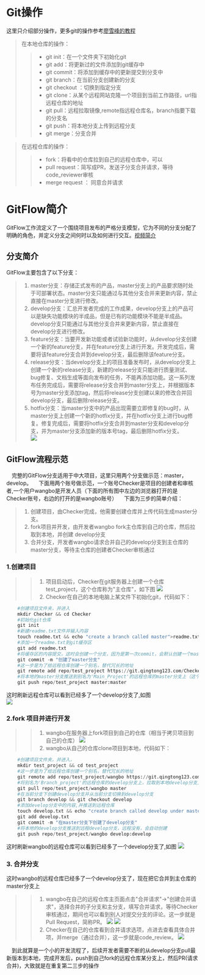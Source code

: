 # Git操作

这里只介绍部分操作，更多git的操作参考[廖雪峰的教程](https://www.liaoxuefeng.com/wiki/896043488029600)
>在本地仓库的操作：
>>* git init：在一个文件夹下初始化git
>>* git add：将更新过的文件添加到git缓存中
>>* git commit：将添加到缓存中的更新提交到分支中
>>* git branch：在当前分支创建新的分支
>>* git checkout ：切换到指定分支
>>* git clone：从某个远程网站克隆一个项目到当前工作路径，url指远程仓库的地址
>>* git pull：远程拉取镜像,remote指远程仓库名，branch指要下载的分支名
>>* git push：将本地分支上传到远程分支  
>>* git merge：分支合并

>在远程仓库的操作：  
>>* fork：将看中的仓库拉到自己的远程仓库中，可以
>>* pull request：简写成PR，发送子分支合并请求，等待code_reviewer审核
>>* merge request ： 同意合并请求

# GitFlow简介

GitFlow工作流定义了一个围绕项目发布的严格分支模型，它为不同的分支分配了明确的角色，并定义分支之间何时以及如何进行交互。[视频简介](https://www.bilibili.com/video/av32573821/)

## 分支简介

GitFlow主要包含了以下分支：  
>1. master分支：存储正式发布的产品，master分支上的产品要求随时处于可部署状态。master分支只能通过与其他分支合并来更新内容，禁止直接在master分支进行修改。  
>2. develop分支：汇总开发者完成的工作成果，develop分支上的产品可以是缺失功能模块的半成品，但是已有的功能模块不能是半成品。develop分支只能通过与其他分支合并来更新内容，禁止直接在develop分支进行修改。  
>3. feature分支：当要开发新功能或者试验新功能时，从develop分支创建一个新的feature分支，并在feature分支上进行开发。开发完成后，需要将该feature分支合并到develop分支，最后删除该feature分支。  
>4. release分支：当develop分支上的项目准备发布时，从develop分支上创建一个新的release分支，新建的release分支只能进行质量测试、bug修复、文档生成等面向发布的任务，不能再添加功能。这一系列发布任务完成后，需要将release分支合并到master分支上，并根据版本号为master分支添加tag，然后将release分支创建以来的修改合并回develop分支，最后删除release分支。  
>5. hotfix分支：当master分支中的产品出现需要立即修复的bug时，从master分支上创建一个新的hotfix分支，并在hotfix分支上进行bug修复。修复完成后，需要将hotfix分支合并到master分支和develop分支，并为master分支添加新的版本号tag，最后删除hotfix分支。  
![](./images/gitflow工作流.png)

## GitFlow流程示范

&emsp;完整的GitFlow分支适用于中大项目，这里只用两个分支做示范：master，develop。 
&emsp;下面用两个账号做示范，一个账号Checker是项目的创建者和审核者,一个用户wangbo是开发人员（下面的所有图中左边的浏览器打开的是Checker账号，右边的打开的是wangbo账号）
&emsp;下面为三步的简单介绍：  
>1. 创建项目，由Checker完成，他需要创建仓库并上传代码生成master分支。  
>2. fork项目并开发，由开发者wangbo fork主仓库到自己的仓库，然后拉取到本地，并创建 develop分支
>3. 合并分支，开发者wangbo请求合并自己的develop分支到主仓库的master分支，等待主仓库的创建者Checker审核通过

### 1.创建项目

>>1. 项目启动后，Checker在git服务器上创建一个仓库test_project，这个仓库称为"主仓库"，如下图
![](./images/创建仓库成功.png)
>>2. Checker在自己的本地电脑上某文件下初始化git，代码如下：
```python
    #创建项目文件夹，并进入
    mkdir Checker && cd Checker
    #初始化git仓库
    git init
    #新建readme.txt文件并输入内容
    touch readme.txt && echo "create a branch called master">readme.txt
    #添加一个readme.txt到git缓存区
    git add readme.txt
    #将缓存区的内容提交，这时会创建一个分支，因为是第一次commit，会默认创建一个master分支，并切换到master分支，以后每次进入这个目录，都会默认进入master分支
    git commit -m "创建了master分支"
    #这一步是为了给远程仓库创建一个别名，替代冗长的地址
    git remote add repo/test_project https://git.qingtong123.com/Checker/test_project.git
    #将本地的master分支推送到别名为'Main_Project'的远程仓库的master分支上（这个时候远程仓库并没有master分支，会自动创建），其中第一个master指本地分支，第二个master指远程分支
    git push repo/test_project master:master
```  
这时刷新远程仓库可以看到已经多了一个develop分支了,如图  
![](./images/push_master成功.png)

### 2.fork 项目并进行开发

>>1. wangbo在服务器上fork项目到自己的仓库（相当于拷贝项目到自己的仓库）
![](.\images\如何fork.png)
>>2. wangbo从自己的仓库clone项目到本地，代码如下：  
```python
    #创建项目文件夹，并进入，
    mkdir test_project && cd test_project
    #这一步是为了给远程仓库创建一个别名，替代冗长的地址
    git remote add repo/test_project/wangbo https://git.qingtong123.com/Checker/Main_Project.git
    #将别名为'Branch_project'的远程仓库的develop分支上，拉取到本地develop分支上（如果本地没有则会自动创建），这里第一个develop为远程分支，第二个develop为本地分支4
    git pull repo/test_project/wangbo master
    #在当前分支下创建develop分支并从当前分支切换到develop分支
    git branch develop && git checkout develop
    #添加develop分支中的内容,并推送到远程仓库
    touch develop.txt && echo "create branch called develop under master branch">develop.txt
    git add develop.txt
    git commit -m "在master分支下创建了develop分支"
    #将本地的develop分支推送到远程develop分支，远程没有，会自动创建
    git push repo/test_project/wangbo develop:develop
```
这时刷新wangbo的远程仓库可以看到已经多了一个develop分支了,如图 
![](./images/develop分支push成功.png)
 
### 3. 合并分支

这时wangbo的远程仓库已经多了一个develop分支了，现在把它合并到主仓库的master分支上
>>1. wangbo在自己的远程仓库主页面点击"合并请求"->"创建合并请求"，选择合并的子分支和主分支，填写合并请求，等待Checker审核通过，期间也可以看到别人对提交分支的评论。这一步就是Pull Request，简称PR。
![](./images/合并请求.png)
![](./image/合并请求2.png)
>>2. Checker在自己的仓库看到合并请求选项，点进去查看具体合并项，并merge（通过合并），这一步就是code_review。 
![](./images/审核请求.png)

&emsp;到此就算是一个小的开发流程了，后续开发者需要不断的从develop分支pull最新版本到本地，完成开发后，push到自己fork的远程仓库某分支上，然后PR(请求合并)，大致就是在重复第二三步的操作




